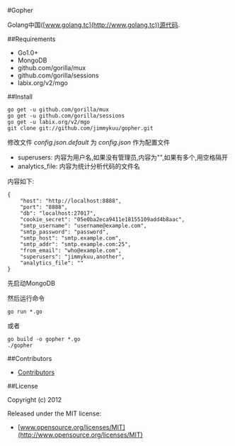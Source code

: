 #Gopher

Golang中国([www.golang.tc](http://www.golang.tc))源代码.

##Requirements

- Go1.0+
- MongoDB
- github.com/gorilla/mux
- github.com/gorilla/sessions
- labix.org/v2/mgo

##Install

    go get -u github.com/gorilla/mux
    go get -u github.com/gorilla/sessions
    go get -u labix.org/v2/mgo
    git clone git://github.com/jimmykuu/gopher.git
	
修改文件 *config.json.default* 为 *config.json* 作为配置文件

- superusers: 内容为用户名,如果没有管理员,内容为"",如果有多个,用空格隔开
- analytics_file: 内容为统计分析代码的文件名

内容如下:

    {
        "host": "http://localhost:8888",
        "port": "8888",
        "db": "localhost:27017",
        "cookie_secret": "05e0ba2eca9411e18155109add4b8aac",
        "smtp_username": "username@example.com",
        "smtp_password": "password",
        "smtp_host": "smtp.example.com",
        "smtp_addr": "smtp.example.com:25",
        "from_email": "who@example.com",
        "superusers": "jimmykuu,another",
        "analytics_file": ""
    }

先启动MongoDB

然后运行命令

	go run *.go

或者

    go build -o gopher *.go
    ./gopher

##Contributors

- [Contributors](https://github.com/jimmykuu/gopher/graphs/contributors)


##License

Copyright (c) 2012

Released under the MIT license:

- [www.opensource.org/licenses/MIT](http://www.opensource.org/licenses/MIT)


